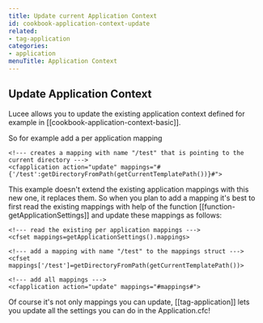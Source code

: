 ```yaml
---
title: Update current Application Context
id: cookbook-application-context-update
related:
- tag-application
categories:
- application
menuTitle: Application Context
---
```


## Update Application Context ##

Lucee allows you to update the existing application context defined for example in [[cookbook-application-context-basic]].

So for example add a per application mapping

```lucee
<!--- creates a mapping with name "/test" that is pointing to the current directory --->
<cfapplication action="update" mappings="#{'/test':getDirectoryFromPath(getCurrentTemplatePath())}#">
```

This example doesn't extend the existing application mappings with this new one, it replaces them. So when you plan to add a mapping it's best to first read the existing mappings with help of the function [[function-getApplicationSettings]] and update these mappings as follows:

```lucee
<!--- read the existing per application mappings --->
<cfset mappings=getApplicationSettings().mappings>

<!--- add a mapping with name "/test" to the mappings struct --->
<cfset mappings['/test']=getDirectoryFromPath(getCurrentTemplatePath())>

<!--- add all mappings --->
<cfapplication action="update" mappings="#mappings#">
```

Of course it's not only mappings you can update, [[tag-application]] lets you update all the settings you can do in the Application.cfc!

